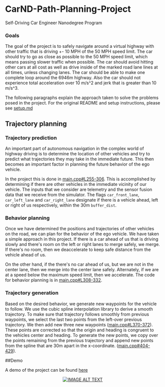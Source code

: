 # CarND-Path-Planning-Project
Self-Driving Car Engineer Nanodegree Program

### Goals

The goal of the project is to safely navigate around a virtual highway with other traffic that is driving +- 10 MPH of the 50 MPH speed limit. The car should try to go as close as possible to the 50 MPH speed limit, which means passing slower traffic when possible. The car should avoid hitting other cars at all cost as well as drive inside of the marked road lane lines at all times, unless changing lanes. The car should be able to make one complete loop around the 6946m highway. Also the car should not experience total acceleration over 10 m/s^2 and jerk that is greater than 10 m/s^3.

The following paragraphs explain the approach taken to solve the problems posed in the project. For the original README and setup instructions, please see [setup.md](setup.md)

## Trajectory planning

### Trajectory prediction

An important part of autonomous navigation in the complex world of highway driving is to determine the location of other vehicles and try to predict what trajectories they may take in the immediate future. This then becomes an important factor in planning the future behavior of the ego vehicle.

In the project this is done in [main.cpp#L255-306](src/main.cpp#L255-306). This is accomplished by determining if there are other vehicles in the immediate vicinity of our vehicle. The inputs that we consider are telemetry and the sensor fusion data that we receive from the simulator. The flags `car_front_lane`, `car_left_lane` and `car_right_lane` designate if there is a vehicle ahead, left or right of us respectively, within the 30m `buffer_dist`.

### Behavior planning

Once we have determined the positions and trajectories of other vehicles on the road, we can plan for the behavior of the ego vehicle. We have taken a simple approach in this project. If there is a car ahead of us that is driving slowly and there's room on the left or right lanes to merge safely, we merge. If there's no room, then we deaccelerate to keep safe distance from the vehicle ahead of us.

On the other hand, if the there's no car ahead of us, but we are not in the center lane, then we merge into the center lane safely. Alternately, if we are at a speed below the maximum speed limit, then we accelerate. The code for behavior planning is in [main.cpp#L308-332](src/main.cpp#L308-332).

### Trajectory generation

Based on the desired behavior, we generate new waypoints for the vehicle to follow. We use the cubic spline interpolation library to derive a smooth trajectory. To make sure that trajectory follows smoothly from previous waypoints, we select the last two points from the left-over previous trajectory. We then add new three new waypoints ([main.cpp#L370-372](src/main.cpp#L370-372)). These points are corrected so that the origin and heading is congruent to the vehicles center and heading. To generate the new points, we copy over the points remaining from the previous trajectory and append new points from the spline that are 30m apart in the x-coordinate. ([main.cpp#404-429](src/main.cpp#404-429)).

##Demo

A demo of the project can be found [here](https://www.youtube.com/watch?v=8phinZrMJz4)
<div align="center">
  <a href="https://www.youtube.com/watch?v=8phinZrMJz4"><img src="https://img.youtube.com/vi/8phinZrMJz4/0.jpg" alt="IMAGE ALT TEXT"></a>
</div>


